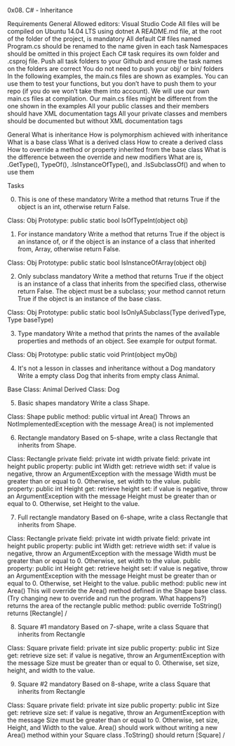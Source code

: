 0x08. C# - Inheritance

Requirements
General
Allowed editors: Visual Studio Code
All files will be compiled on Ubuntu 14.04 LTS using dotnet
A README.md file, at the root of the folder of the project, is mandatory
All default C# files named Program.cs should be renamed to the name given in each task
Namespaces should be omitted in this project
Each C# task requires its own folder and .csproj file. Push all task folders to your Github and ensure the task names on the folders are correct
You do not need to push your obj/ or bin/ folders
In the following examples, the main.cs files are shown as examples. You can use them to test your functions, but you don’t have to push them to your repo (if you do we won’t take them into account). We will use our own main.cs files at compilation. Our main.cs files might be different from the one shown in the examples
All your public classes and their members should have XML documentation tags
All your private classes and members should be documented but without XML documentation tags


General
What is inheritance
How is polymorphism achieved with inheritance
What is a base class
What is a derived class
How to create a derived class
How to override a method or property inherited from the base class
What is the difference between the override and new modifiers
What are is, .GetType(), TypeOf(), .IsInstanceOfType(), and .IsSubclassOf() and when to use them

Tasks

0. This is one of these mandatory
Write a method that returns True if the object is an int, otherwise return False.

Class: Obj
Prototype: public static bool IsOfTypeInt(object obj)

1. For instance mandatory
Write a method that returns True if the object is an instance of, or if the object is an instance of a class that inherited from, Array, otherwise return False.

Class: Obj
Prototype: public static bool IsInstanceOfArray(object obj)

2. Only subclass mandatory
Write a method that returns True if the object is an instance of a class that inherits from the specified class, otherwise return False. The object must be a subclass; your method cannot return True if the object is an instance of the base class.

Class: Obj
Prototype: public static bool IsOnlyASubclass(Type derivedType, Type baseType)

3. Type mandatory
Write a method that prints the names of the available properties and methods of an object. See example for output format.

Class: Obj
Prototype: public static void Print(object myObj)

4. It's not a lesson in classes and inheritance without a Dog mandatory
Write a empty class Dog that inherits from empty class Animal.

Base Class: Animal
Derived Class: Dog

5. Basic shapes mandatory
Write a class Shape.

Class: Shape
public method: public virtual int Area()
Throws an NotImplementedException with the message Area() is not implemented

6. Rectangle mandatory
Based on 5-shape, write a class Rectangle that inherits from Shape.

Class: Rectangle
private field: private int width
private field: private int height
public property: public int Width
get: retrieve width
set: if value is negative, throw an ArgumentException with the message Width must be greater than or equal to 0. Otherwise, set width to the value.
public property: public int Height
get: retrieve height
set: if value is negative, throw an ArgumentException with the message Height must be greater than or equal to 0. Otherwise, set Height to the value.

7. Full rectangle mandatory
Based on 6-shape, write a class Rectangle that inherits from Shape.

Class: Rectangle
private field: private int width
private field: private int height
public property: public int Width
get: retrieve width
set: if value is negative, throw an ArgumentException with the message Width must be greater than or equal to 0. Otherwise, set width to the value.
public property: public int Height
get: retrieve height
set: if value is negative, throw an ArgumentException with the message Height must be greater than or equal to 0. Otherwise, set Height to the value.
public method: public new int Area()
This will override the Area() method defined in the Shape base class. (Try changing new to override and run the program. What happens?) returns the area of the rectangle
public method: public override ToString()
returns [Rectangle] <width> / <height>

8. Square #1 mandatory
Based on 7-shape, write a class Square that inherits from Rectangle

Class: Square
private field: private int size
public property: public int Size
get: retrieve size
set: if value is negative, throw an ArgumentException with the message Size must be greater than or equal to 0. Otherwise, set size, height, and width to the value.

9. Square #2 mandatory
Based on 8-shape, write a class Square that inherits from Rectangle

Class: Square
private field: private int size
public property: public int Size
get: retrieve size
set: if value is negative, throw an ArgumentException with the message Size must be greater than or equal to 0. Otherwise, set size, Height, and Width to the value.
Area() should work without writing a new Area() method within your Square class
.ToString() should return [Square] <size> / <size>
